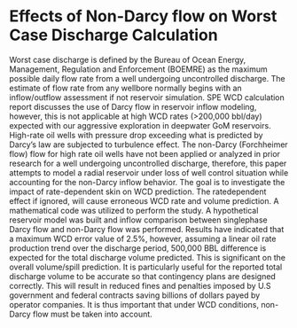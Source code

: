# Effects of Non-Darcy flow on Worst Case Discharge Calculation

Worst case discharge is defined by the Bureau of Ocean Energy, Management, Regulation and Enforcement
(BOEMRE) as the maximum possible daily flow rate from a well undergoing uncontrolled discharge. The
estimate of flow rate from any wellbore normally begins with an inflow/outflow assessment if not reservoir
simulation. SPE WCD calculation report discusses the use of Darcy flow in reservoir inflow modeling, however, this is not applicable at high WCD rates (>200,000 bbl/day) expected with our aggressive exploration in deepwater GoM reservoirs. High-rate oil wells with pressure drop exceeding what is predicted by Darcy’s law are subjected to turbulence effect. The non-Darcy (Forchheimer flow) flow for high rate oil wells have not been applied or analyzed in prior research for a well undergoing uncontrolled discharge, therefore, this paper attempts to model a radial reservoir under loss of well control situation while accounting for the non-Darcy inflow behavior. The goal is to investigate the impact of rate-dependent skin on WCD prediction. The ratedependent effect if ignored, will cause erroneous WCD rate and volume prediction. A mathematical code was utilized to perform the study. A hypothetical reservoir model was built and inflow comparison between singlephase Darcy flow and non-Darcy flow was performed. Results have indicated that a maximum WCD error value of 2.5%, however, assuming a linear oil rate production trend over the discharge period, 500,000 BBL difference is expected for the total discharge volume predicted. This is significant on the overall volume/spill prediction. It is particularly useful for the reported total discharge volume to be accurate so that contingency plans are designed correctly. This will result in reduced fines and penalties imposed by U.S government and federal contracts saving billions of dollars payed by operator companies. It is thus important that under WCD conditions, non-Darcy flow must be taken into account.
